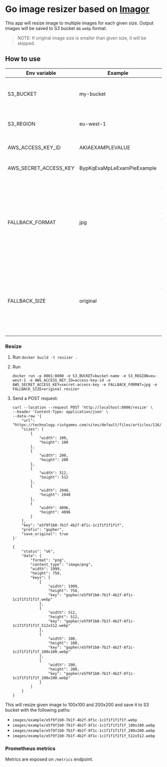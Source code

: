 # Go image resizer based on [Imagor](https://github.com/cshum/imagor)
This app will resize image to multiple images for each given size. 
Output images will be saved to S3 bucket as `webp` format.
> NOTE: If original image size is smaller than given size, it will be skipped.


## How to use

| Env variable          | Example                    | Description                                                                                                                                    |
|-----------------------|----------------------------|------------------------------------------------------------------------------------------------------------------------------------------------|
| S3_BUCKET             | my-bucket                  | S3 bucket name where content will be saved                                                                                                     |
| S3_REGION             | eu-west-1                  | AWS S3 bucket region name                                                                                                                      |
| AWS_ACCESS_KEY_ID     | AKIAEXAMPLEVALUE           | AWS credentials ID                                                                                                                             |
| AWS_SECRET_ACCESS_KEY | BypKqExaMpLeExamPleExample | AWS credentials secret                                                                                                                         |
| FALLBACK_FORMAT       | jpg                        | The image format which will be saved as alternative to webp for fallback support, if not set it will be skipped. Possible values: `jpg`, `png` |
| FALLBACK_SIZE         | original                   | The size which will be used for fallback image, example `512x512`, to keep original size use `original`                                        |

### Resize
1. Run `docker build -t resizer .`
2. Run 
    ```
    docker run -p 8001:8000 -e S3_BUCKET=bucket-name -e S3_REGION=eu-west-1 -e AWS_ACCESS_KEY_ID=access-key-id -e AWS_SECRET_ACCESS_KEY=secret-access-key -e FALLBACK_FORMAT=jpg -e FALLBACK_SIZE=original resizer
    ```
3. Send a POST request:

    ```
    curl --location --request POST 'http://localhost:8000/resize' \
    --header 'Content-Type: application/json' \
    --data-raw '{
        "url": "https://technology.riotgames.com/sites/default/files/articles/116/golangheader.png",
        "sizes": [
            {
                "width": 100,
                "height": 100
            },
            {
                "width": 200,
                "height": 200
            },
            {
                "width": 512,
                "height": 512
            },
            {
                "width": 2048,
                "height": 2048
            },
            {
                "width": 4096,
                "height": 4096
            }
        ],
        "key": "e5f9f1b0-7b1f-4b2f-8f1c-1c1f1f1f1f1f",
        "prefix": "gopher",
        "save_original": true
    }'
    ```
    
    ```
    {
        "status": "ok",
        "data": {
            "format": "png",
            "content_type": "image/png",
            "width": 1999,
            "height": 758,
            "keys": [
                {
                    "width": 1999,
                    "height": 758,
                    "key": "gopher/e5f9f1b0-7b1f-4b2f-8f1c-1c1f1f1f1f1f.webp"
                },
                {
                    "width": 512,
                    "height": 512,
                    "key": "gopher/e5f9f1b0-7b1f-4b2f-8f1c-1c1f1f1f1f1f_512x512.webp"
                },
                {
                    "width": 100,
                    "height": 100,
                    "key": "gopher/e5f9f1b0-7b1f-4b2f-8f1c-1c1f1f1f1f1f_100x100.webp"
                },
                {
                    "width": 200,
                    "height": 200,
                    "key": "gopher/e5f9f1b0-7b1f-4b2f-8f1c-1c1f1f1f1f1f_200x200.webp"
                }
            ]
        }
    }
    ```

This will resize given image to 100x100 and 200x200 and save it to S3 bucket with the following paths:
* `images/example/e5f9f1b0-7b1f-4b2f-8f1c-1c1f1f1f1f1f.webp`
* `images/example/e5f9f1b0-7b1f-4b2f-8f1c-1c1f1f1f1f1f_100x100.webp`
* `images/example/e5f9f1b0-7b1f-4b2f-8f1c-1c1f1f1f1f1f_200x200.webp`
* `images/example/e5f9f1b0-7b1f-4b2f-8f1c-1c1f1f1f1f1f_512x512.webp`

### Prometheus metrics

Metrics are exposed on `/metrics` endpoint.